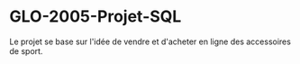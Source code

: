 # GLO-2005-Projet-SQL

Le projet se base sur l'idée de vendre et d'acheter en ligne des accessoires de sport. 
